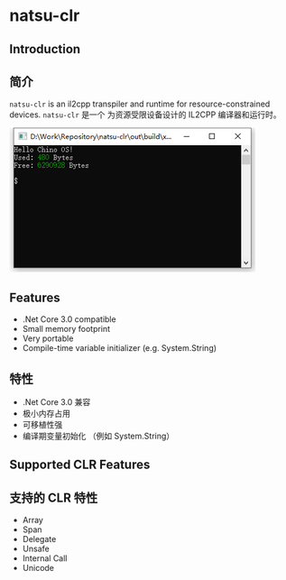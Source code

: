 natsu-clr
===

## Introduction
## 简介

`natsu-clr` is an il2cpp transpiler and runtime for resource-constrained devices.
`natsu-clr` 是一个 为资源受限设备设计的 IL2CPP 编译器和运行时。

![Screenshots](doc/screenshot1.png)

## Features
- .Net Core 3.0 compatible
- Small memory footprint
- Very portable
- Compile-time variable initializer (e.g. System.String)

## 特性
- .Net Core 3.0 兼容
- 极小内存占用
- 可移植性强
- 编译期变量初始化 （例如 System.String）

## Supported CLR Features
## 支持的 CLR 特性
- Array
- Span
- Delegate
- Unsafe
- Internal Call
- Unicode
